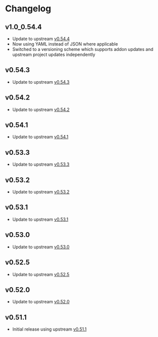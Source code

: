 # Changelog

## v1.0_0.54.4

- Update to upstream [v0.54.4](https://github.com/navidrome/navidrome/releases/tag/v0.54.4)
- Now using YAML instead of JSON where applicable
- Switched to a versioning scheme which supports addon updates and upstream project updates independently

## v0.54.3

- Update to upstream [v0.54.3](https://github.com/navidrome/navidrome/releases/tag/v0.54.3)

## v0.54.2

- Update to upstream [v0.54.2](https://github.com/navidrome/navidrome/releases/tag/v0.54.2)

## v0.54.1

- Update to upstream [v0.54.1](https://github.com/navidrome/navidrome/releases/tag/v0.54.1)

## v0.53.3

- Update to upstream [v0.53.3](https://github.com/navidrome/navidrome/releases/tag/v0.53.3)

## v0.53.2

- Update to upstream [v0.53.2](https://github.com/navidrome/navidrome/releases/tag/v0.53.2)

## v0.53.1

- Update to upstream [v0.53.1](https://github.com/navidrome/navidrome/releases/tag/v0.53.1)

## v0.53.0

- Update to upstream [v0.53.0](https://github.com/navidrome/navidrome/releases/tag/v0.53.0)

## v0.52.5

- Update to upstream [v0.52.5](https://github.com/navidrome/navidrome/releases/tag/v0.52.5)

## v0.52.0

- Update to upstream [v0.52.0](https://github.com/navidrome/navidrome/releases/tag/v0.52.0)

## v0.51.1

- Initial release using upstream [v0.51.1](https://github.com/navidrome/navidrome/releases/tag/v0.51.1)

